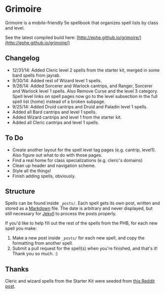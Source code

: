 # Grimoire

Grimoire is a mobile-friendly 5e spellbook that organizes spell lists by class and level.

See the latest compiled build here: [http://ephe.github.io/grimoire/](http://ephe.github.io/grimoire/)

## Changelog
* 12/31/14: Added Cleric level 2 spells from the starter kit, merged in some bard spells from jayrab.
* 9/30/14: Added rest of Wizard level 1 spells.
* 9/26/14: Added Sorcerer and Warlock cantrips, and Ranger, Sorcerer and Warlock level 1 spells. Also Remove Curse and the level 3 category. Spell level links on spell pages now go to the level subsection in the full spell list (home) instead of a broken subpage.
* 9/25/14: Added Druid cantrips and Druid and Paladin level 1 spells.
* Added all Bard cantrips and level 1 spells.
* Added Wizard cantrips and level 1 from the starter kit.
* Added all Cleric cantrips and level 1 spells.

## To Do
* Create another layout for the spell level tag pages (e.g. cantrip, level1). Also figure out what to do with those pages.
* Find a real home for class specializations (e.g. cleric's domains)
* Clean up header and navigation scheme.
* Style all the things!
* Finish adding spells, obviously.

## Structure
Spells can be found inside `_posts/`. Each spell gets its own post, written and stored as a [Markdown](http://daringfireball.net/projects/markdown/basics) file. The date is arbitrary and never displayed, but still necessary for [Jekyll](jekyllrb.com) to process the posts properly.

If you'd like to help fill out the rest of the spells from the PHB, for each new spell you make:

1. Make a new post inside `_posts/` for each new spell, and copy the formatting from another spell.
2. Submit a pull request for the spell(s) when you're finished, and that's it! Thank you so much. :)

## Thanks

Cleric and wizard spells from the Starter Kit were seeded from [this Reddit post](http://www.reddit.com/r/DnD/comments/2a7wau/5e_cleric_and_wizard_spells_sorted_by_level/).